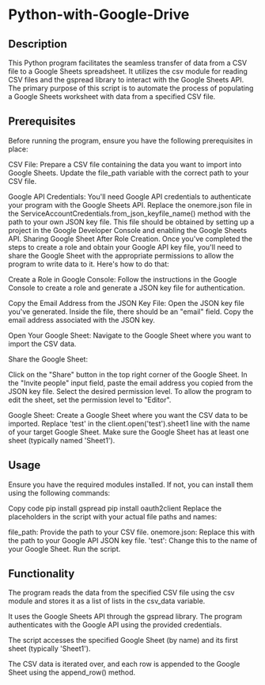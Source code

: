 # Python-with-Google-Drive

##  Description
This Python program facilitates the seamless transfer of data from a CSV file to a Google Sheets spreadsheet. It utilizes the csv module for reading CSV files and the gspread library to interact with the Google Sheets API. The primary purpose of this script is to automate the process of populating a Google Sheets worksheet with data from a specified CSV file.

## Prerequisites
Before running the program, ensure you have the following prerequisites in place:

CSV File: Prepare a CSV file containing the data you want to import into Google Sheets. Update the file_path variable with the correct path to your CSV file.

Google API Credentials: You'll need Google API credentials to authenticate your program with the Google Sheets API. Replace the onemore.json file in the ServiceAccountCredentials.from_json_keyfile_name() method with the path to your own JSON key file. This file should be obtained by setting up a project in the Google Developer Console and enabling the Google Sheets API.
Sharing Google Sheet After Role Creation.
Once you've completed the steps to create a role and obtain your Google API key file, you'll need to share the Google Sheet with the appropriate permissions to allow the program to write data to it. Here's how to do that:

Create a Role in Google Console: Follow the instructions in the Google Console to create a role and generate a JSON key file for authentication.

Copy the Email Address from the JSON Key File: Open the JSON key file you've generated. Inside the file, there should be an "email" field. Copy the email address associated with the JSON key.

Open Your Google Sheet: Navigate to the Google Sheet where you want to import the CSV data.

Share the Google Sheet:

Click on the "Share" button in the top right corner of the Google Sheet.
In the "Invite people" input field, paste the email address you copied from the JSON key file.
Select the desired permission level. To allow the program to edit the sheet, set the permission level to "Editor".




Google Sheet: Create a Google Sheet where you want the CSV data to be imported. Replace 'test' in the client.open('test').sheet1 line with the name of your target Google Sheet. Make sure the Google Sheet has at least one sheet (typically named 'Sheet1').

## Usage
Ensure you have the required modules installed. If not, you can install them using the following commands:

Copy code
pip install gspread
pip install oauth2client
Replace the placeholders in the script with your actual file paths and names:

file_path: Provide the path to your CSV file.
onemore.json: Replace this with the path to your Google API JSON key file.
'test': Change this to the name of your Google Sheet.
Run the script.

## Functionality
The program reads the data from the specified CSV file using the csv module and stores it as a list of lists in the csv_data variable.

It uses the Google Sheets API through the gspread library. The program authenticates with the Google API using the provided credentials.

The script accesses the specified Google Sheet (by name) and its first sheet (typically 'Sheet1').

The CSV data is iterated over, and each row is appended to the Google Sheet using the append_row() method.


